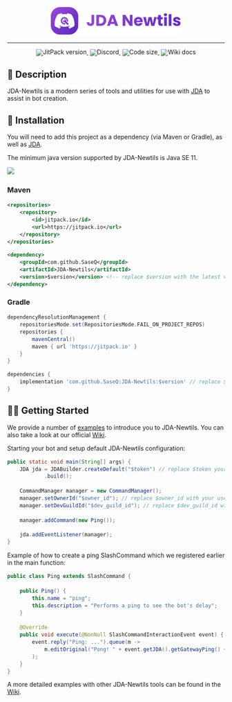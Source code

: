 <div align="center">
  <img src="assets/img/JDA-Newtils_full_logo.svg" width="60%" alt="DeepSeek-V3" />
</div>
<hr>
<div align="center" style="line-height: 1;">
    <a href="https://jitpack.io/#SaseQ/JDA-Newtils" target="_blank" style="margin: 2px;">
        <img alt="JitPack version" src="https://jitpack.io/v/SaseQ/JDA-Newtils.svg" style="display: inline-block; vertical-align: middle;"/>
    </a>
    <a href="https://discord.gg/5Uvxe5jteM" target="_blank" style="margin: 2px;">
        <img alt="Discord" src="https://img.shields.io/badge/Discord-SaseQcode-7289da?logo=discord&logoColor=white&color=7289da" style="display: inline-block; vertical-align: middle;"/>
    </a>
    <a href="https://github.com/SaseQ/JDA-Newtils" style="margin: 2px;">
        <img alt="Code size" src="https://img.shields.io/github/languages/code-size/SaseQ/JDA-Newtils" style="display: inline-block; vertical-align: middle;"/>
    </a>
    <a href="https://github.com/SaseQ/JDA-Newtils/wiki" style="margin: 2px;">
        <img alt="Wiki docs" src="https://img.shields.io/badge/Wiki-Docs-blue.svg" style="display: inline-block; vertical-align: middle;"/>
    </a>
</div>

## 📖 Description

JDA-Newtils is a modern series of tools and utilities for use with [JDA](https://github.com/DV8FromTheWorld/JDA) to assist in bot creation.

## 🔬 Installation

You will need to add this project as a dependency (via Maven or Gradle), as well as [JDA](https://github.com/DV8FromTheWorld/JDA).

The minimum java version supported by JDA-Newtils is Java SE 11.

[![](https://jitpack.io/v/SaseQ/JDA-Newtils.svg)](https://jitpack.io/#SaseQ/JDA-Newtils)

### Maven

```xml
<repositories>
    <repository>
        <id>jitpack.io</id>
        <url>https://jitpack.io</url>
    </repository>
</repositories>
```
```xml
<dependency>
    <groupId>com.github.SaseQ</groupId>
    <artifactId>JDA-Newtils</artifactId>
    <version>$version</version> <!-- replace $version with the latest version -->
</dependency>
```

### Gradle

```gradle
dependencyResolutionManagement {
	repositoriesMode.set(RepositoriesMode.FAIL_ON_PROJECT_REPOS)
	repositories {
		mavenCentral()
		maven { url 'https://jitpack.io' }
	}
}
```
```gradle
dependencies {
    implementation 'com.github.SaseQ:JDA-Newtils:$version' // replace $version with the latest version
}
```

## 🏃‍♂️ Getting Started

We provide a number of [examples]() to introduce you to JDA-Newtils. You can also take a look at our official [Wiki](https://github.com/SaseQ/JDA-Newtils/wiki).

Starting your bot and setup default JDA-Newtils configuration:

```java
public static void main(String[] args) {
    JDA jda = JDABuilder.createDefault("$token") // replace $token your discord bot token
            .build();

    CommandManager manager = new CommandManager();
    manager.setOwnerId("$owner_id"); // replace $owner_id with your user discord id
    manager.setDevGuildId("$dev_guild_id"); // replace $dev_guild_id with your discord server id (remove this line on prod)

    manager.addCommand(new Ping());

    jda.addEventListener(manager);
}
```

Example of how to create a ping SlashCommand which we registered earlier in the main function:

```java
public class Ping extends SlashCommand {

    public Ping() {
        this.name = "ping";
        this.description = "Performs a ping to see the bot's delay";
    }

    @Override
    public void execute(@NonNull SlashCommandInteractionEvent event) {
        event.reply("Ping: ...").queue(m -> 
            m.editOriginal("Pong! " + event.getJDA().getGatewayPing() + "ms").queue()
        );
    }
}
```

A more detailed examples with other JDA-Newtils tools can be found in the [Wiki](https://github.com/SaseQ/JDA-Newtils/wiki).
